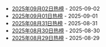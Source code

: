 * [2025年09月02日热榜](https://product-daily.haha.ai/posts/20250902) - 2025-09-02
* [2025年09月01日热榜](https://product-daily.haha.ai/posts/20250901) - 2025-09-01
* [2025年08月31日热榜](https://product-daily.haha.ai/posts/20250831) - 2025-08-31
* [2025年08月30日热榜](https://product-daily.haha.ai/posts/20250830) - 2025-08-30
* [2025年08月29日热榜](https://product-daily.haha.ai/posts/20250829) - 2025-08-29
